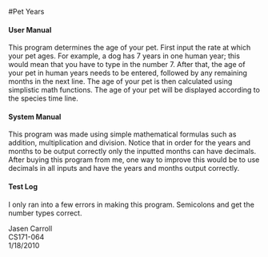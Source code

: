 #Pet Years

#### User Manual
	
This program determines the age of your pet. First input the rate at which your pet ages. For example, a dog has 7 years in one human year; this would mean that you have to type in the number 7. After that, the age of your pet in human years needs to be entered, followed by any remaining months in the next line. The age of your pet is then calculated using simplistic math functions. The age of your pet will be displayed according to the species time line.

#### System Manual 

This program was made using simple mathematical formulas such as addition, multiplication and division. Notice that in order for the years and months to be output correctly only the inputted months can have decimals. After buying this program from me, one way to improve this would be to use decimals in all inputs and have the years and months output correctly.

#### Test Log

I only ran into a few errors in making this program. Semicolons and get the number types correct. 


Jasen Carroll\
CS171-064\
1/18/2010